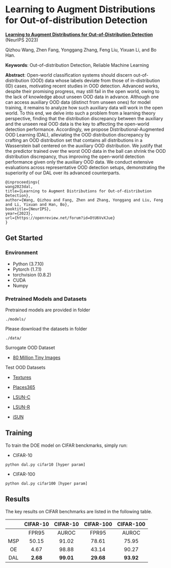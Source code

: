 # Learning to Augment Distributions for Out-of-distribution Detection

**[Learning to Augment Distributions for Out-of-Distribution Detection](https://openreview.net/forum?id=OtU6VvXJue)**   (NeurIPS 2023)

Qizhou Wang, Zhen Fang, Yonggang Zhang, Feng Liu, Yixuan Li, and Bo Han.

**Keywords**: Out-of-distribution Detection, Reliable Machine Learning


**Abstract**: Open-world classification systems should discern out-of-distribution (OOD) data whose labels deviate from those of in-distribution (ID) cases, motivating recent studies in OOD detection. Advanced works, despite their promising progress, may still fail in the open world, owing to the lack of knowledge about unseen OOD data in advance. Although one can access auxiliary OOD data (distinct from unseen ones) for model training, it remains to analyze how such auxiliary data will work in the open world. To this end, we delve into such a problem from a learning theory perspective, finding that the distribution discrepancy between the auxiliary and the unseen real OOD data is the key to affecting the open-world detection performance. Accordingly, we propose Distributional-Augmented OOD Learning (DAL), alleviating the OOD distribution discrepancy by crafting an OOD distribution set that contains all distributions in a Wasserstein ball centered on the auxiliary OOD distribution. We justify that the predictor trained over the worst OOD data in the ball can shrink the OOD distribution discrepancy, thus improving the open-world detection performance given only the auxiliary OOD data. We conduct extensive evaluations across representative OOD detection setups, demonstrating the superiority of our DAL over its advanced counterparts. 


```
@inproceedings{
wang2023dal,
title={Learning to Augment Distributions for Out-of-distribution Detection},
author={Wang, Qizhou and Fang, Zhen and Zhang, Yonggang and Liu, Feng and Li, Yixuan and Han, Bo},
booktitle={NeurIPS},
year={2023},
url={https://openreview.net/forum?id=OtU6VvXJue}
}
```

## Get Started

### Environment
- Python (3.7.10)
- Pytorch (1.7.1)
- torchvision (0.8.2)
- CUDA
- Numpy

### Pretrained Models and Datasets

Pretrained models are provided in folder

```
./models/
```

Please download the datasets in folder

```
./data/
```

Surrogate OOD Dataset

- [80 Million Tiny Images](https://github.com/hendrycks/outlier-exposure)


Test OOD Datasets 

- [Textures](https://www.robots.ox.ac.uk/~vgg/data/dtd/)

- [Places365](http://places2.csail.mit.edu/download.html)

- [LSUN-C](https://www.dropbox.com/s/fhtsw1m3qxlwj6h/LSUN.tar.gz)
 
- [LSUN-R](https://www.dropbox.com/s/moqh2wh8696c3yl/LSUN_resize.tar.gz)

- [iSUN](https://www.dropbox.com/s/ssz7qxfqae0cca5/iSUN.tar.gz)


## Training

To train the DOE model on CIFAR benckmarks, simply run:

- CIFAR-10
```train cifar10
python dal.py cifar10 [hyper param]
```


- CIFAR-100
```train cifar100
python dal.py cifar100 [hyper param]
```

## Results

The key results on CIFAR benchmarks are listed in the following table. 

|     | CIFAR-10 | CIFAR-10 | CIFAR-100 | CIFAR-100 |
|:---:|:--------:|:--------:|:---------:|:---------:|
|     |   FPR95  |   AUROC  |   FPR95   |   AUROC   |
| MSP |   50.15  |   91.02  |   78.61 | 75.95   |
|  OE |   4.67  |   98.88  |   43.14 | 90.27   |
| DAL |   **2.68**   |   **99.01**  |   **29.68**   |   **93.92**   |
